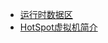 - <a href="../../pages/jvm/jvm/运行时数据区.md">运行时数据区</a>
- <a href="../../pages/jvm/jvm/HotSpot虚拟机简介.md">HotSpot虚拟机简介</a>